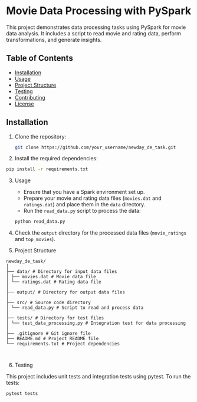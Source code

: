 # Movie Data Processing with PySpark

This project demonstrates data processing tasks using PySpark for movie data analysis. It includes a script to read movie and rating data, perform transformations, and generate insights.

## Table of Contents

- [Installation](#installation)
- [Usage](#usage)
- [Project Structure](#project-structure)
- [Testing](#testing)
- [Contributing](#contributing)
- [License](#license)

## Installation

1. Clone the repository:

   ```bash
   git clone https://github.com/your_username/newday_de_task.git

   ```

2. Install the required dependencies:

```bash
pip install -r requirements.txt
```

3. Usage

   - Ensure that you have a Spark environment set up.
   - Prepare your movie and rating data files (`movies.dat` and `ratings.dat`) and place them in the `data` directory.
   - Run the `read_data.py` script to process the data:

   ```bash
   python read_data.py
   ```

4. Check the `output` directory for the processed data files (`movie_ratings` and `top_movies`).

5. Project Structure

```
newday_de_task/
│
├── data/ # Directory for input data files
│ ├── movies.dat # Movie data file
│ └── ratings.dat # Rating data file
│
├── output/ # Directory for output data files
│
├── src/ # Source code directory
│ └── read_data.py # Script to read and process data
│
├── tests/ # Directory for test files
│ └── test_data_processing.py # Integration test for data processing
│
├── .gitignore # Git ignore file
├── README.md # Project README file
└── requirements.txt # Project dependencies



```

6. Testing

This project includes unit tests and integration tests using pytest. To run the tests:

```
pytest tests
```
